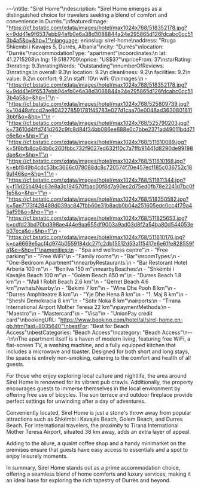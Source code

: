 ---\ntitle: "Sirel Home"\ndescription: "Sirel Home emerges as a distinguished choice for travelers seeking a blend of comfort and convenience in Durrës."\nfeaturedImage: "https://cf.bstatic.com/xdata/images/hotel/max1024x768/518352178.jpg?k=9dd41e9f6537ebb94efb0e6a38d3088844a24e295865d126fdcabc0cc513b4a5&o=&hp=1"\nlanguage: en\nslug: sirel-home\naddress: "Rruga Shkembi i Kavajes 5, Durrës, Albania"\ncity: "Durrës"\nlocation: "Durrës"\naccommodationType: "apartment"\ncoordinates:\n  lat: 41.2715208\n  lng: 19.5187709\nprice: "US$37"\npriceFrom: 37\nstarRating: 3\nrating: 9.3\nratingWords: "Outstanding"\nnumberOfReviews: 3\nratings:\n  overall: 9.3\n  location: 9.2\n  cleanliness: 9.2\n  facilities: 9.2\n  value: 9.2\n  comfort: 9.2\n  staff: 10\n  wifi: 0\nimages:\n  - "https://cf.bstatic.com/xdata/images/hotel/max1024x768/518352178.jpg?k=9dd41e9f6537ebb94efb0e6a38d3088844a24e295865d126fdcabc0cc513b4a5&o=&hp=1"\n  - "https://cf.bstatic.com/xdata/images/hotel/max1024x768/525809739.jpg?k=10448afccd2ae8042278591781f45783e027d1caa70e0048ad36308016113bbf&o=&hp=1"\n  - "https://cf.bstatic.com/xdata/images/hotel/max1024x768/525790203.jpg?k=73610d4ffd741d262c9fc8d84f34bb086ee688e0c7bbe2371ad49011bdd71e6e&o=&hp=1"\n  - "https://cf.bstatic.com/xdata/images/hotel/max1024x768/511610089.jpg?k=5f8bfb8da64b0c260fbbc732f9027ed632f10c7a7ffb91441d8290de99198dae&o=&hp=1"\n  - "https://cf.bstatic.com/xdata/images/hotel/max1024x768/511610168.jpg?k=ebf849b4cdc53bc3666c078088dc8c720574f70e457ecf185c036752c189a146&o=&hp=1"\n  - "https://cf.bstatic.com/xdata/images/hotel/max1024x768/511811344.jpg?k=f11d25b494c63e8a3c194570fbac00f8d7a90ec2d75ed0fb78e2241d7bc0f1e5&o=&hp=1"\n  - "https://cf.bstatic.com/xdata/images/hotel/max1024x768/518350582.jpg?k=5ae7173f428488d039ac847fbb60e31b8acb0b04a251605edc0cc4f79a45af59&o=&hp=1"\n  - "https://cf.bstatic.com/xdata/images/hotel/max1024x768/511825653.jpg?k=cdfd23bd70bd398ae444e9aa655df9003a9ad03d8f2a54ba80d544053eb37eca&o=&hp=1"\n  - "https://cf.bstatic.com/xdata/images/hotel/max1024x768/511610176.jpg?k=ca6669e5acf4d974b0559184dc27fc2db15512d53a1f5417e6e61fe828559fa1&o=&hp=1"\namenities:\n  - "Spa and wellness centre"\n  - "Free parking"\n  - "Free WiFi"\n  - "Family rooms"\n  - "Bar"\nroomTypes:\n  - "One-Bedroom Apartment"\nnearbyRestaurants:\n  - "Bar Restorant Hotel Arberia 100 m"\n  - "Benilva 150 m"\nnearbyBeaches:\n  - "Shkëmbi i Kavajës Beach 100 m"\n  - "Golem Beach 650 m"\n  - "Durres Beach 1.8 km"\n  - "Mali I Robit Beach 2.6 km"\n  - "Qerret Beach 4.6 km"\nwhatsNearby:\n  - "Bekimi 7 km"\n  - "Wine Dhe Pooh 8 km"\n  - "Durres Amphiteatre 8 km"\n  - "Yje Dhe Hena 8 km"\n  - "1. Maj 8 km"\n  - "Sheshi Demokracia 8 km"\n  - "Sotir Noka 8 km"\nairports:\n  - "Tirana International Airport Mother Teresa 22 km"\npaymentMethods:\n  - "Maestro"\n  - "Mastercard"\n  - "Visa"\n  - "UnionPay credit card"\nbookingURL: "https://www.booking.com/hotel/al/sirel-home.en-gb.html?aid=8035640"\nbestFor: "Best for Beach Access"\nbestCategories: "Beach Access"\ncategory: "Beach Access"\n---\n\nThe apartment itself is a haven of modern living, featuring free WiFi, a flat-screen TV, a washing machine, and a fully equipped kitchen that includes a microwave and toaster. Designed for both short and long stays, the space is entirely non-smoking, catering to the comfort and health of all guests.

For those who enjoy exploring local culture and nightlife, the area around Sirel Home is renowned for its vibrant pub crawls. Additionally, the property encourages guests to immerse themselves in the local environment by offering free use of bicycles. The sun terrace and outdoor fireplace provide perfect settings for unwinding after a day of adventures.

Conveniently located, Sirel Home is just a stone's throw away from popular attractions such as Shkëmbi i Kavajës Beach, Golem Beach, and Durres Beach. For international travelers, the proximity to Tirana International Mother Teresa Airport, situated 38 km away, adds an extra layer of appeal.

Adding to the allure, a quaint coffee shop and a handy minimarket on the premises ensure that guests have easy access to essentials and a spot to enjoy leisurely moments.

In summary, Sirel Home stands out as a prime accommodation choice, offering a seamless blend of home comforts and luxury services, making it an ideal base for exploring the rich tapestry of Durrës and beyond.